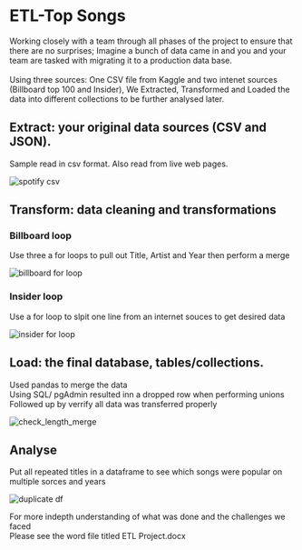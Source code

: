 # ETL-Top Songs 

Working closely with a team through all phases of the project to ensure that there are no surprises; Imagine a bunch of data came in and you and your team are tasked with migrating it to a production data base.
<br><br>
Using three sources: One CSV file from Kaggle and two intenet sources (Billboard top 100 and Insider), We Extracted, Transformed and Loaded the data into different collections to be further analysed later.


## Extract: your original data sources (CSV and  JSON).
Sample read in csv format. Also read from live web pages.

![spotify csv](./images/spotify_read.png)

## Transform: data cleaning and transformations 
### Billboard loop
Use three a for loops to pull out Title, Artist and Year then perform a merge 

![billboard for loop](./images/billboard_floop.png)

### Insider loop
Use a for loop to slpit one line from an internet souces to get desired data

![insider for loop](./images/insider_floop.png)

## Load: the final database, tables/collections.
Used pandas to merge the data <br>
Using SQL/ pgAdmin resulted inn a dropped row when performing unions<br>
Followed up by verrify all data was transferred properly

![check_length_merge](./images/check_length_merge.png)

## Analyse
Put all repeated titles in a dataframe to see which songs were popular on multiple sorces and years

![duplicate df](./images/duplicate_df.png)


For more indepth understanding of what was done and the challenges we faced <br>
Please see the word file titled ETL Project.docx
